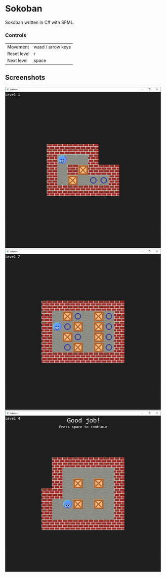 # Sokoban
Sokoban written in C# with SFML.

### Controls
|             |                   |
| ----------- | ----------------- |
| Movement    | wasd / arrow keys |
| Reset level | r                 |
| Next level  | space             |

## Screenshots
![](Screenshots/Sokoban_BbfnD18h8c.png)
![](Screenshots/Sokoban_p9KvLwkIeV.png)
![](Screenshots/Sokoban_DSgf06mSfj.png)
